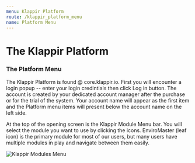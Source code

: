 ```yaml
---
menu: Klappir Platform
route: /klappir_platform_menu
name: Platform Menu
---
```


# The Klappir Platform

### The Platform Menu

The Klappir Platform is found @ core.klappir.io. First you will encounter a login popup -- enter your login credintials then click Log in button. The account is created by your dedicated account manager after the purchase or for the trial of the system. Your account name will appear as the first item and the Platform menu items will present below the account name on the left side.

At the top of the opening screen is the Klappir Module Menu bar. You will select the module you want to use by clicking the icons. EnviroMaster (leaf icon) is the primary module for most of our users, but many users have multiple modules in play and navigate between them easily.

![Klappir Modules Menu](https://klappir-static.s3.amazonaws.com/img/learn/Platform-module-menu.png)

